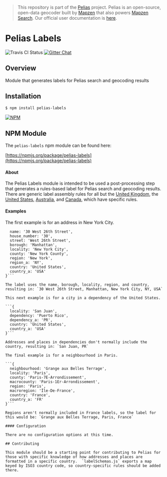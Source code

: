 > This repository is part of the [Pelias](https://github.com/pelias/pelias) project. Pelias is an open-source, open-data geocoder built by [Mapzen](https://www.mapzen.com/) that also powers [Mapzen Search](https://mapzen.com/projects/search). Our official user documentation is [here](https://mapzen.com/documentation/search/).

# Pelias Labels

![Travis CI Status](https://travis-ci.org/pelias/labels.svg)
[![Gitter Chat](https://badges.gitter.im/pelias/pelias.svg)](https://gitter.im/pelias/pelias?utm_source=badge&utm_medium=badge&utm_campaign=pr-badge)

## Overview

Module that generates labels for Pelias search and geocoding results

## Installation

```bash
$ npm install pelias-labels
```

[![NPM](https://nodei.co/npm/pelias-labels.png?downloads=true&stars=true)](https://nodei.co/npm/pelias-labels)

## NPM Module

The `pelias-labels` npm module can be found here:

[https://npmjs.org/package/pelias-labels](https://npmjs.org/package/pelias-labels)

#### About

The Pelias Labels module is intended to be used a post-processing step that generates a rules-based label for Pelias search and geocoding results.  There are generic label assembly rules for all but the [United Kingdom](https://whosonfirst.mapzen.com/spelunker/id/85633159/#4/55.76/-5.96), the [United States](https://whosonfirst.mapzen.com/spelunker/id/85633793/#2/52.3/0.3), [Australia](https://whosonfirst.mapzen.com/spelunker/id/85632793/#3/-27.80/136.02), and [Canada](https://whosonfirst.mapzen.com/spelunker/id/85633041/#2/71.3/-96.8), which have specific rules.  

#### Examples

The first example is for an address in New York City.  

```{
  name: '30 West 26th Street',
  house_number: '30',
  street: 'West 26th Street',
  borough: 'Manhattan',
  locality: 'New York City',
  county: 'New York County',
  region: 'New York',
  region_a: 'NY',
  country: 'United States',
  country_a: 'USA'
}```

The label uses the name, borough, locality, region, and country, resulting in: `30 West 26th Street, Manhattan, New York City, NY, USA`

This next example is for a city in a dependency of the United States.

```{
  locality: 'San Juan',
  dependency: 'Puerto Rico',
  dependency_a: 'PR',
  country: 'United States',
  country_a: 'USA'
}```

Addresses and places in dependencies don't normally include the country, resulting in: `San Juan, PR`

The final example is for a neighbourhood in Paris.

```{
  neighbourhood: 'Grange aux Belles Terrage',
  locality: 'Paris',
  county: 'Paris-7E-Arrondissement',
  macrocounty: 'Paris-1Er-Arrondissement',
  region: 'Paris',
  macroregion: 'Île-De-France',
  country: 'France',
  country_a: 'FR'
}```

Regions aren't normally included in France labels, so the label for this would be: `Grange aux Belles Terrage, Paris, France`

#### Configuration

There are no configuration options at this time.  

## Contributing

This module should be a starting point for contributing to Pelias for those with specific knowledge of how addresses and places are formatted in a specific country.  `labelSchemas.js` exports a map keyed by ISO3 country code, so country-specific rules should be added there.  
